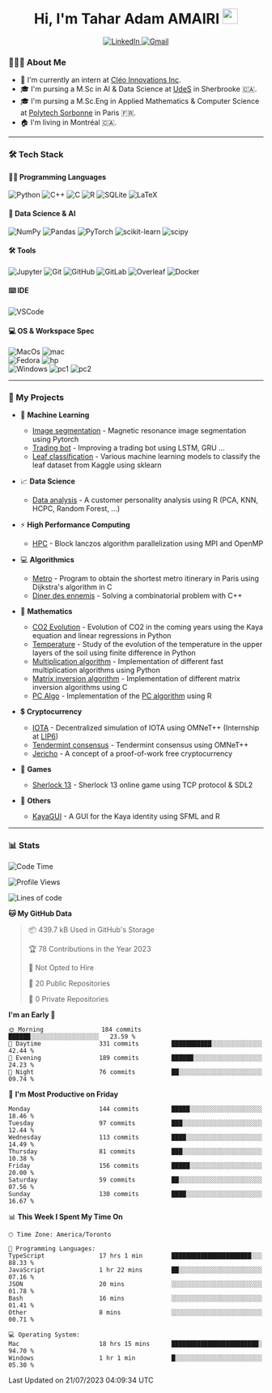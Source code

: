 <h1 align="center">Hi, I'm Tahar Adam AMAIRI <img src = "https://raw.githubusercontent.com/MartinHeinz/MartinHeinz/master/wave.gif" width = 30></h1>

<p align="center">
    <a target="_blank" href="https://www.linkedin.com/in/tamairi/">
        <img alt="LinkedIn" src="https://img.shields.io/badge/LinkedIn-0077B5?style=for-the-badge&logo=linkedin&logoColor=white"/>
    </a>
    <a target="_blank" href="mailto:amairitar@gmail.com">
        <img alt="Gmail" src="https://img.shields.io/badge/Gmail-D14836?style=for-the-badge&logo=gmail&logoColor=white" />
    </a>
</p>

<!-- Badges: https://github.com/alexandresanlim/Badges4-README.md-Profile -->

### 👨🏻‍💻 About Me

- 💼 I'm currently an intern at [Cléo Innovations Inc](https://www.cleo.eco/fr).
- 🎓 I'm pursing a M.Sc in AI & Data Science at [UdeS](https://www.usherbrooke.ca/) in Sherbrooke 🇨🇦.
- 🎓 I'm pursing a M.Sc.Eng in Applied Mathematics & Computer Science at [Polytech Sorbonne](https://www.polytech.sorbonne-universite.fr) in Paris 🇫🇷.
- 🏠 I'm living in Montréal 🇨🇦.

---

### 🛠 Tech Stack

#### 👩‍💻 Programming Languages

<p>
    <img alt="Python" src="https://img.shields.io/badge/Python-FFD43B?style=for-the-badge&logo=python&logoColor=blue"/>
    <img alt="C++" src="https://img.shields.io/badge/C%2B%2B-00599C?style=for-the-badge&logo=c%2B%2B&logoColor=white"/>
    <img alt="C" src="https://img.shields.io/badge/C-00599C?style=for-the-badge&logo=c&logoColor=white"/>
    <img alt="R" src="https://img.shields.io/badge/R-276DC3?style=for-the-badge&logo=r&logoColor=white"/>
    <img alt="SQLite" src="https://img.shields.io/badge/sqlite-%2307405e.svg?style=for-the-badge&logo=sqlite&logoColor=white"/>
    <img alt="LaTeX" src="https://img.shields.io/badge/LaTeX-47A141?style=for-the-badge&logo=LaTeX&logoColor=white"/>
</p>

#### 🤖 Data Science & AI

<p>
    <img alt="NumPy" src="https://img.shields.io/badge/Numpy-777BB4?style=for-the-badge&logo=numpy&logoColor=white" />
    <img alt="Pandas" src="https://img.shields.io/badge/Pandas-2C2D72?style=for-the-badge&logo=pandas&logoColor=white" />
    <img alt="PyTorch" src="https://img.shields.io/badge/PyTorch-EE4C2C?style=for-the-badge&logo=PyTorch&logoColor=white" />
    <img alt="scikit-learn" src="https://img.shields.io/badge/scikit_learn-F7931E?style=for-the-badge&logo=scikit-learn&logoColor=white" />
    <img alt="scipy" src="https://img.shields.io/badge/SciPy-654FF0?style=for-the-badge&logo=SciPy&logoColor=white" />
</p>

#### 🛠️ Tools

<p>
    <img alt="Jupyter" src="https://img.shields.io/badge/Jupyter-F37626.svg?&style=for-the-badge&logo=Jupyter&logoColor=white" />
    <img alt="Git" src="https://img.shields.io/badge/GIT-E44C30?style=for-the-badge&logo=git&logoColor=white"/>
    <img alt="GitHub" src="https://img.shields.io/badge/GitHub-100000?style=for-the-badge&logo=github&logoColor=white"/>
    <img alt="GitLab" src="https://img.shields.io/badge/GitLab-330F63?style=for-the-badge&logo=gitlab&logoColor=white"/>
    <img alt="Overleaf" src="https://img.shields.io/badge/Overleaf-47A141?style=for-the-badge&logo=Overleaf&logoColor=white"/>
    <img alt="Docker" src="https://img.shields.io/badge/Docker-2CA5E0?style=for-the-badge&logo=docker&logoColor=white" />
</p>

#### ⌨️ IDE

<p>
    <img alt="VSCode" src="https://img.shields.io/badge/VSCode-0078D4?style=for-the-badge&logo=visual%20studio%20code&logoColor=white"/>
</p>

#### 💻 OS & Workspace Spec

<p>
    <img alt="MacOs" src="https://img.shields.io/badge/mac%20os-000000?style=for-the-badge&logo=apple&logoColor=white" />
    <img alt="mac" src="https://img.shields.io/badge/Apple-MacBook_Pro_M1-333333?style=for-the-badge&logo=apple&logoColor=white"/>
    <br>
    <img alt="Fedora" src="https://img.shields.io/badge/Fedora-294172?style=for-the-badge&logo=fedora&logoColor=white"/>
    <img alt="hp" src="https://img.shields.io/badge/hp%20laptop-0096D6?style=for-the-badge&logo=hp&logoColor=white" />
    <br>
    <img alt="Windows" src="https://img.shields.io/badge/Windows_11-0078d4?style=for-the-badge&logo=windows-11&logoColor=white"/>
    <img alt="pc1" src="https://img.shields.io/badge/AMD%20Ryzen_5_5600-ED1C24?style=for-the-badge&logo=amd&logoColor=white"/>
    <img alt="pc2" src="https://img.shields.io/badge/NVIDIA-GTX1080-76B900?style=for-the-badge&logo=nvidia&logoColor=white"/>
</p>

---

### 🚀 My Projects

- 🤖 **Machine Learning**

    * [Image segmentation](https://github.com/T-amairi/IFT780/tree/main/TP4_code) - Magnetic resonance image segmentation using Pytorch
    * [Trading bot](https://github.com/T-amairi/IFT702) - Improving a trading bot using LSTM, GRU ...
    * [Leaf classification](https://github.com/chaimae2000/Project-IFT712/tree/main) - Various machine learning models to classify the leaf dataset from Kaggle using sklearn

- 📈 **Data Science**

    * [Data analysis](https://github.com/T-amairi/Customer-Personality-Analysis) - A customer personality analysis using R (PCA, KNN, HCPC, Random Forest, ...)

- ⚡ **High Performance Computing**

    * [HPC](https://github.com/T-amairi/block-lanczos-algorithm-parallelization) - Block lanczos algorithm parallelization using MPI and OpenMP

- 💻 **Algorithmics**

    * [Metro](https://github.com/T-amairi/ProjetMetro) - Program to obtain the shortest metro itinerary in Paris using Dijkstra's algorithm in C
    * [Diner des ennemis](https://github.com/T-amairi/Diner-des-ennemis) - Solving a combinatorial problem with C++

- 🔢 **Mathematics**
    * [CO2 Evolution](https://github.com/are2019-mipia1a2/Evolution-CO2) - Evolution of CO2 in the coming years using the Kaya equation and linear regressions in Python
    * [Temperature](https://github.com/Amine695/ProjetTemp) - Study of the evolution of the temperature in the upper layers of the soil using finite difference in Python
    * [Multiplication algorithm](https://github.com/T-amairi/FFT) - Implementation of different fast multiplication algorithms using Python
    * [Matrix inversion algorithm](https://github.com/T-amairi/FLAG) - Implementation of different matrix inversion algorithms using C
    * [PC Algo](https://github.com/T-amairi/STT760/tree/main/Projet%20STT) - Implementation of the [PC algorithm](https://www.tandfonline.com/doi/abs/10.1198/106186008X381927) using R 

- 💲 **Cryptocurrency** 
    * [IOTA](https://github.com/T-amairi/IOTA) - Decentralized simulation of IOTA using OMNeT++ (Internship at [LIP6](https://www.lip6.fr/))
    * [Tendermint consensus](https://github.com/T-amairi/Tendermint) - Tendermint consensus using OMNeT++
    * [Jericho](https://github.com/T-amairi/Jericho) - A concept of a proof-of-work free cryptocurrency
 
- 🎲 **Games**

  * [Sherlock 13](https://github.com/T-amairi/Sh13) - Sherlock 13 online game using TCP protocol & SDL2

- 📌 **Others**

    * [KayaGUI](https://github.com/T-amairi/KayaGUI) - A GUI for the Kaya identity using SFML and R
    
 ---
 
### 📊 Stats
<!--START_SECTION:waka-->
![Code Time](http://img.shields.io/badge/Code%20Time-936%20hrs%2033%20mins-blue)

![Profile Views](http://img.shields.io/badge/Profile%20Views-0-blue)

![Lines of code](https://img.shields.io/badge/From%20Hello%20World%20I%27ve%20Written-6.0%20million%20lines%20of%20code-blue)

**🐱 My GitHub Data** 

> 📦 439.7 kB Used in GitHub's Storage 
 > 
> 🏆 78 Contributions in the Year 2023
 > 
> 🚫 Not Opted to Hire
 > 
> 📜 20 Public Repositories 
 > 
> 🔑 0 Private Repositories 
 > 
**I'm an Early 🐤** 

```text
🌞 Morning                184 commits         ██████░░░░░░░░░░░░░░░░░░░   23.59 % 
🌆 Daytime                331 commits         ███████████░░░░░░░░░░░░░░   42.44 % 
🌃 Evening                189 commits         ██████░░░░░░░░░░░░░░░░░░░   24.23 % 
🌙 Night                  76 commits          ██░░░░░░░░░░░░░░░░░░░░░░░   09.74 % 
```
📅 **I'm Most Productive on Friday** 

```text
Monday                   144 commits         █████░░░░░░░░░░░░░░░░░░░░   18.46 % 
Tuesday                  97 commits          ███░░░░░░░░░░░░░░░░░░░░░░   12.44 % 
Wednesday                113 commits         ████░░░░░░░░░░░░░░░░░░░░░   14.49 % 
Thursday                 81 commits          ███░░░░░░░░░░░░░░░░░░░░░░   10.38 % 
Friday                   156 commits         █████░░░░░░░░░░░░░░░░░░░░   20.00 % 
Saturday                 59 commits          ██░░░░░░░░░░░░░░░░░░░░░░░   07.56 % 
Sunday                   130 commits         ████░░░░░░░░░░░░░░░░░░░░░   16.67 % 
```


📊 **This Week I Spent My Time On** 

```text
🕑︎ Time Zone: America/Toronto

💬 Programming Languages: 
TypeScript               17 hrs 1 min        ██████████████████████░░░   88.33 % 
JavaScript               1 hr 22 mins        ██░░░░░░░░░░░░░░░░░░░░░░░   07.16 % 
JSON                     20 mins             ░░░░░░░░░░░░░░░░░░░░░░░░░   01.78 % 
Bash                     16 mins             ░░░░░░░░░░░░░░░░░░░░░░░░░   01.41 % 
Other                    8 mins              ░░░░░░░░░░░░░░░░░░░░░░░░░   00.71 % 

💻 Operating System: 
Mac                      18 hrs 15 mins      ████████████████████████░   94.70 % 
Windows                  1 hr 1 min          █░░░░░░░░░░░░░░░░░░░░░░░░   05.30 % 
```


 Last Updated on 21/07/2023 04:09:34 UTC
<!--END_SECTION:waka-->
